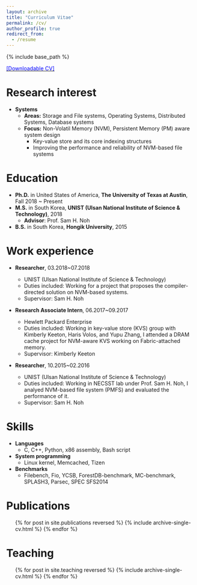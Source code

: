 ```yaml
---
layout: archive
title: "Curriculum Vitae"
permalink: /cv/
author_profile: true
redirect_from:
  - /resume
---
```


{% include base_path %}

[<span style="color:blue">[Downloadable CV]</span>](http://sekwonlee.github.io/files/cv.pdf)

Research interest
=====
* <b>Systems</b>
  * <b>Areas:</b> Storage and File systems, Operating Systems, Distributed Systems, Database systems
  * <b>Focus:</b> Non-Volatil Memory (NVM), Persistent Memory (PM) aware system design
      * Key-value store and its core indexing structures
      * Improving the performance and reliability of NVM-based file systems

Education
======
* <b>Ph.D.</b> in United States of America, <b>The University of Texas at Austin</b>, Fall 2018 ~ Present
* <b>M.S.</b> in South Korea, <b>UNIST (Ulsan National Institute of Science & Technology)</b>, 2018
  * <b>Advisor</b>: Prof. Sam H. Noh
* <b>B.S.</b> in South Korea, <b>Hongik University</b>, 2015

Work experience
======
* <b>Researcher</b>, 03.2018~07.2018
  * UNIST (Ulsan National Institute of Science & Technology)
  * Duties included: Working for a project that proposes the compiler-directed solution on NVM-based systems.
  * Supervisor: Sam H. Noh

* <b>Research Associate Intern</b>, 06.2017~09.2017
  * Hewlett Packard Enterprise
  * Duties included: Working in key-value store (KVS) group with Kimberly Keeton, Haris Volos, and Yupu Zhang, I attended a DRAM cache project for NVM-aware KVS working on Fabric-attached memory.
  * Supervisor: Kimberly Keeton

* <b>Researcher</b>, 10.2015~02.2016
  * UNIST (Ulsan National Institute of Science & Technology)
  * Duties included: Working in NECSST lab under Prof. Sam H. Noh, I analyed NVM-based file system (PMFS) and evaluated the performance of it.
  * Supervisor: Sam H. Noh
  
Skills
======
* <b>Languages</b>
  * C, C++, Python, x86 assembly, Bash script
* <b>System programming</b>
  * Linux kernel, Memcached, Tizen
* <b>Benchmarks</b>
  * Filebench, Fio, YCSB, ForestDB-benchmark, MC-benchmark, SPLASH3, Parsec, SPEC SFS2014

Publications
======
  <ul>{% for post in site.publications reversed %}
    {% include archive-single-cv.html %}
  {% endfor %}</ul>
 
Teaching
======
  <ul>{% for post in site.teaching reversed %}
    {% include archive-single-cv.html %}
  {% endfor %}</ul>
